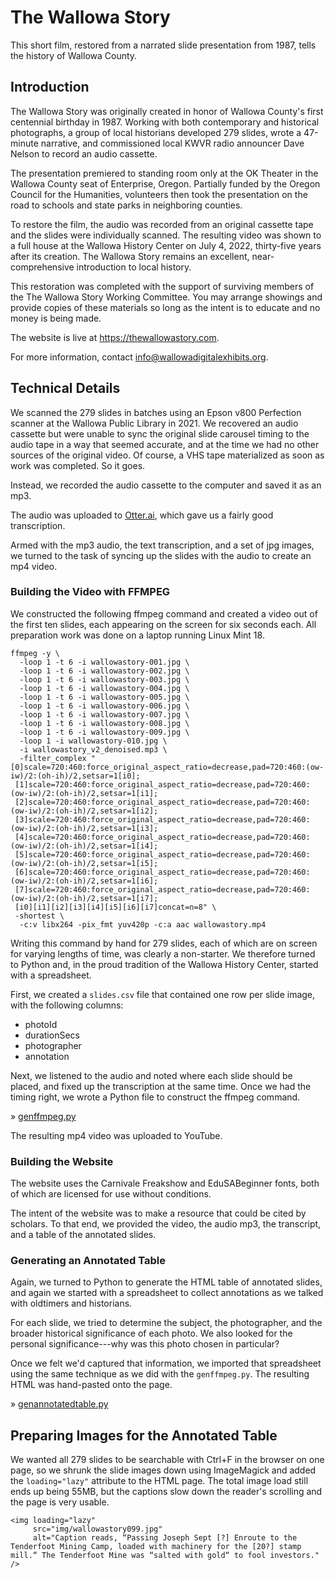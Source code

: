 # The Wallowa Story

This short film, restored from a narrated slide presentation from 1987, tells the history of Wallowa County.

## Introduction

The Wallowa Story was originally created in honor of Wallowa County's first centennial birthday in 1987. Working with both contemporary and historical photographs, a group of local historians developed 279 slides, wrote a 47-minute narrative, and commissioned local KWVR radio announcer Dave Nelson to record an audio cassette.

The presentation premiered to standing room only at the OK Theater in the Wallowa County seat of Enterprise, Oregon. Partially funded by the Oregon Council for the Humanities, volunteers then took the presentation on the road to schools and state parks in neighboring counties.

To restore the film, the audio was recorded from an original cassette tape and the slides were individually scanned. The resulting video was shown to a full house at the Wallowa History Center on July 4, 2022, thirty-five years after its creation. The Wallowa Story remains an excellent, near-comprehensive introduction to local history.

This restoration was completed with the support of surviving members of the The Wallowa Story Working Committee. You may arrange showings and provide copies of these materials so long as the intent is to educate and no money is being made.

The website is live at <a href="https://thewallowastory.com">https://thewallowastory.com</a>.

For more information, contact <a href="mailto:info@wallowadigitalexhibits.org">info@wallowadigitalexhibits.org</a>.

## Technical Details

We scanned the 279 slides in batches using an Epson v800 Perfection scanner at the Wallowa Public Library in 2021. We recovered an audio cassette but were unable to sync the original slide carousel timing to the audio tape in a way that seemed accurate, and at the time we had no other sources of the original video. Of course, a VHS tape materialized as soon as work was completed. So it goes.

Instead, we recorded the audio cassette to the computer and saved it as an mp3. 

The audio was uploaded to <a href="https://otter.ai">Otter.ai</a>, which gave us a fairly good transcription.

Armed with the mp3 audio, the text transcription, and a set of jpg images, we turned to the task of syncing up the slides with the audio to create an mp4 video.

### Building the Video with FFMPEG

We constructed the following ffmpeg command and created a video out of the first ten slides, each appearing on the screen for six seconds each. All preparation work was done on a laptop running Linux Mint 18. 

```
ffmpeg -y \
  -loop 1 -t 6 -i wallowastory-001.jpg \
  -loop 1 -t 6 -i wallowastory-002.jpg \
  -loop 1 -t 6 -i wallowastory-003.jpg \
  -loop 1 -t 6 -i wallowastory-004.jpg \
  -loop 1 -t 6 -i wallowastory-005.jpg \
  -loop 1 -t 6 -i wallowastory-006.jpg \
  -loop 1 -t 6 -i wallowastory-007.jpg \
  -loop 1 -t 6 -i wallowastory-008.jpg \
  -loop 1 -t 6 -i wallowastory-009.jpg \
  -loop 1 -i wallowastory-010.jpg \
  -i wallowastory_v2_denoised.mp3 \
  -filter_complex "[0]scale=720:460:force_original_aspect_ratio=decrease,pad=720:460:(ow-iw)/2:(oh-ih)/2,setsar=1[i0];
 [1]scale=720:460:force_original_aspect_ratio=decrease,pad=720:460:(ow-iw)/2:(oh-ih)/2,setsar=1[i1];
 [2]scale=720:460:force_original_aspect_ratio=decrease,pad=720:460:(ow-iw)/2:(oh-ih)/2,setsar=1[i2];
 [3]scale=720:460:force_original_aspect_ratio=decrease,pad=720:460:(ow-iw)/2:(oh-ih)/2,setsar=1[i3];
 [4]scale=720:460:force_original_aspect_ratio=decrease,pad=720:460:(ow-iw)/2:(oh-ih)/2,setsar=1[i4];
 [5]scale=720:460:force_original_aspect_ratio=decrease,pad=720:460:(ow-iw)/2:(oh-ih)/2,setsar=1[i5];
 [6]scale=720:460:force_original_aspect_ratio=decrease,pad=720:460:(ow-iw)/2:(oh-ih)/2,setsar=1[i6];
 [7]scale=720:460:force_original_aspect_ratio=decrease,pad=720:460:(ow-iw)/2:(oh-ih)/2,setsar=1[i7];
 [i0][i1][i2][i3][i4][i5][i6][i7]concat=n=8" \
 -shortest \
  -c:v libx264 -pix_fmt yuv420p -c:a aac wallowastory.mp4
```

Writing this command by hand for 279 slides, each of which are on screen for varying lengths of time, was clearly a non-starter. We therefore turned to Python and, in the proud tradition of the Wallowa History Center, started with a spreadsheet.

First, we created a `slides.csv` file that contained one row per slide image, with the following columns:

- photoId
- durationSecs
- photographer
- annotation

Next, we listened to the audio and noted where each slide should be placed, and fixed up the transcription at the same time. Once we had the timing right, we wrote a Python file to construct the ffmpeg command.

&raquo; <a href="genffmpeg.py">genffmpeg.py</a>

The resulting mp4 video was uploaded to YouTube.

### Building the Website

The website uses the Carnivale Freakshow and EduSABeginner fonts, both of which are licensed for use without conditions. 

The intent of the website was to make a resource that could be cited by scholars. To that end, we provided the video, the audio mp3, the transcript, and a table of the annotated slides.

### Generating an Annotated Table

Again, we turned to Python to generate the HTML table of annotated slides, and again we started with a spreadsheet to collect annotations as we talked with oldtimers and historians. 

For each slide, we tried to determine the subject, the photographer, and the broader historical significance of each photo. We also looked for the personal significance---why was this photo chosen in particular? 

Once we felt we'd captured that information, we imported that spreadsheet using the same technique as we did with the `genffmpeg.py`. The resulting HTML was hand-pasted onto the page. 

&raquo; <a href="genannotatedtable.py">genannotatedtable.py</a>

## Preparing Images for the Annotated Table

We wanted all 279 slides to be searchable with Ctrl+F in the browser on one page, so we shrunk the slide images down using ImageMagick and added the `loading="lazy"` attribute to the HTML page. The total image load still ends up being 55MB, but the captions slow down the reader's scrolling and the page is very usable. 

```
<img loading="lazy"
     src="img/wallowastory099.jpg"
     alt="Caption reads, “Passing Joseph Sept [?] Enroute to the Tenderfoot Mining Camp, loaded with machinery for the [20?] stamp mill.“ The Tenderfoot Mine was “salted with gold“ to fool investors." />
```
